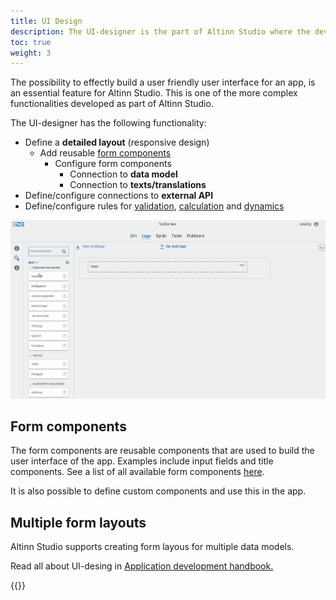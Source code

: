 ```yaml
---
title: UI Design
description: The UI-designer is the part of Altinn Studio where the developer can create UI for the app.
toc: true
weight: 3
---
```


The possibility to effectly build a user friendly user interface for an app, is an essential feature for Altinn Studio.
This is one of the more complex functionalities developed as part of Altinn Studio. 

The UI-designer has the following functionality:

- Define a **detailed layout** (responsive design)
  - Add reusable [form components](#form-components)
    - Configure form components
      - Connection to **data model**
      - Connection to **texts/translations**
- Define/configure connections to **external API**
- Define/configure rules for [validation](/app/development/logic/validation), [calculation](/app/development/logic/calculation) and [dynamics](/app/development/logic/dynamic)

![Drag'n drop of web components](ux-editor-dnd.gif "Drag'n drop of web components")

## Form components

The form components are reusable components that are used to build the user interface of the app.
Examples include input fields and title components. See a list of all available form components [here](/ui-components/).

It is also possible to define custom components and use this in the app. 


## Multiple form layouts

Altinn Studio supports creating form layous for multiple data models.

Read all about UI-desing in [Application development handbook.](../../../../../../app/development/ux/)



{{<children />}}
